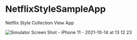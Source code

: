 # NetflixStyleSampleApp
Netflix Style Collection View App


![Simulator Screen Shot - iPhone 11 - 2021-10-14 at 13 12 23](https://user-images.githubusercontent.com/49383370/137250734-d89c792f-10fe-4466-a72a-37858562700b.png)
